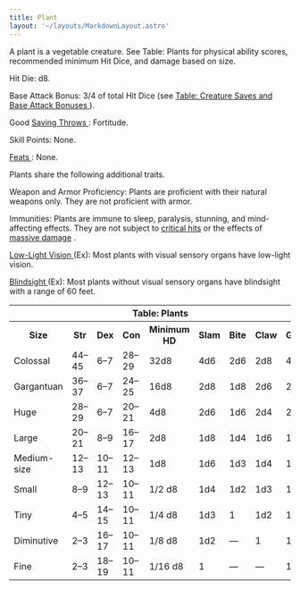 ```yaml
---
title: Plant
layout: '~/layouts/MarkdownLayout.astro'
---
```

A plant is a vegetable creature. See Table: Plants for physical ability
scores, recommended minimum Hit Dice, and damage based on size.

Hit Die: d8.

Base Attack Bonus: 3/4 of total Hit Dice (see [ Table: Creature Saves and Base Attack Bonuses ](/modern.d20.srd/creature.types) ).

Good [ Saving Throws ](/modern.d20.srd/basics/saving.throws) : Fortitude.

Skill Points: None.

[ Feats ](/modern.d20.srd/feats) : None.

Plants share the following additional traits.

Weapon and Armor Proficiency: Plants are proficient with their natural weapons
only. They are not proficient with armor.

Immunities: Plants are immune to sleep, paralysis, stunning, and mind-
affecting effects. They are not subject to [ critical hits](/modern.d20.srd/combat/critical.hits) or the effects of [ massive damage](/modern.d20.srd/combat/death.dying.healing) .

[ Low-Light Vision ](/modern.d20.srd/special.abilities/low.light.vision) (Ex):
Most plants with visual sensory organs have low-light vision.

[ Blindsight ](/modern.d20.srd/special.abilities/blindsight) (Ex): Most plants
without visual sensory organs have blindsight with a range of 60 feet.


<table> <th colspan="9"> Table: Plants </th> <tr> <th> Size </th> <th> Str </th> <th> Dex </th> <th> Con </th> <th> Minimum HD </th> <th> Slam </th> <th> Bite </th> <th> Claw </th> <th> Gore </th> </tr> <tr> <td> Colossal </td> <td> 44–45 </td> <td> 6–7 </td> <td> 28–29 </td> <td> 32d8 </td> <td> 4d6 </td> <td> 2d6 </td> <td> 2d8 </td> <td> 4d6 </td> </tr> <tr class="shaded"> <td> Gargantuan </td> <td> 36–37 </td> <td> 6–7 </td> <td> 24–25 </td> <td> 16d8 </td> <td> 2d8 </td> <td> 1d8 </td> <td> 2d6 </td> <td> 2d8 </td> </tr> <tr> <td> Huge </td> <td> 28–29 </td> <td> 6–7 </td> <td> 20–21 </td> <td> 4d8 </td> <td> 2d6 </td> <td> 1d6 </td> <td> 2d4 </td> <td> 2d6 </td> </tr> <tr class="shaded"> <td> Large </td> <td> 20–21 </td> <td> 8–9 </td> <td> 16–17 </td> <td> 2d8 </td> <td> 1d8 </td> <td> 1d4 </td> <td> 1d6 </td> <td> 1d8 </td> </tr> <tr> <td> Medium-size </td> <td> 12–13 </td> <td> 10–11 </td> <td> 12–13 </td> <td> 1d8 </td> <td> 1d6 </td> <td> 1d3 </td> <td> 1d4 </td> <td> 1d6 </td> </tr> <tr class="shaded"> <td> Small </td> <td> 8–9 </td> <td> 12–13 </td> <td> 10–11 </td> <td> 1/2 d8 </td> <td> 1d4 </td> <td> 1d2 </td> <td> 1d3 </td> <td> 1d4 </td> </tr> <tr> <td> Tiny </td> <td> 4–5 </td> <td> 14–15 </td> <td> 10–11 </td> <td> 1/4 d8 </td> <td> 1d3 </td> <td> 1 </td> <td> 1d2 </td> <td> 1d3 </td> </tr> <tr class="shaded"> <td> Diminutive </td> <td> 2–3 </td> <td> 16–17 </td> <td> 10–11 </td> <td> 1/8 d8 </td> <td> 1d2 </td> <td> — </td> <td> 1 </td> <td> 1d2 </td> </tr> <tr> <td> Fine </td> <td> 2–3 </td> <td> 18–19 </td> <td> 10–11 </td> <td> 1/16 d8 </td> <td> 1 </td> <td> — </td> <td> — </td> <td> 1 </td> </tr> </table>



